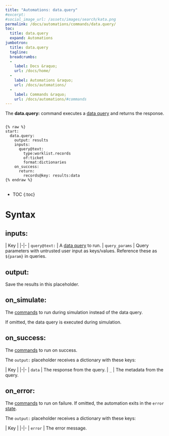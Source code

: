 ```yaml
---
title: "Automations: data.query"
#excerpt: 
#social_image_url: /assets/images/search/kata.png
permalink: /docs/automations/commands/data.query/
toc:
  title: data.query
  expand: Automations
jumbotron:
  title: data.query
  tagline: 
  breadcrumbs:
  -
    label: Docs &raquo;
    url: /docs/home/
  -
    label: Automations &raquo;
    url: /docs/automations/
  -
    label: Commands &raquo;
    url: /docs/automations/#commands
---
```


The **data.query:** command executes a [data query](/docs/data-queries/) and returns the response.

<pre>
<code class="language-cerb">
{% raw %}
start:
  data.query:
    output: results
    inputs:
      query@text:
        type:worklist.records
        of:ticket
        format:dictionaries
    on_success:
      return:
        records@key: results:data
{% endraw %}
</code>
</pre>

* TOC
{:toc}

# Syntax

## inputs:

| Key | 
|-|-
| `query@text:` | A [data query](/docs/data-queries/) to run.
| `query_params` | Query parameters with untrusted user input as keys/values. Reference these as `${param}` in queries.

## output:

Save the results in this placeholder.

## on_simulate:

The [commands](/docs/automations/#commands) to run during simulation instead of the data query.

If omitted, the data query is executed during simulation.

## on_success:

The [commands](/docs/automations/#commands) to run on success.

The `output:` placeholder receives a dictionary with these keys:

| Key |
|-|-
| `data` | The response from the query.
| `_` | The metadata from the query.

## on_error:

The [commands](/docs/automations/#commands) to run on failure. If omitted, the automation exits in the `error` [state](/docs/automations/#exit-states).

The `output:` placeholder receives a dictionary with these keys:

| Key |
|-|-
| `error` | The error message.


